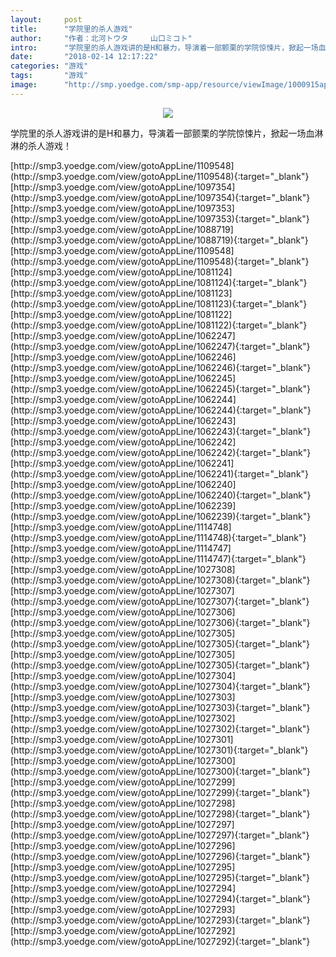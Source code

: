 ```yaml
---
layout:     post
title:      "学院里的杀人游戏"
author:     "作者：北河トウタ     山口ミコト"
intro:      "学院里的杀人游戏讲的是H和暴力，导演着一部颤栗的学院惊悚片，掀起一场血淋淋的杀人游戏！"
date:       "2018-02-14 12:17:22"
categories: "游戏"
tags:       "游戏"
image:      "http://smp.yoedge.com/smp-app/resource/viewImage/1000915appline.png"
---
```

<div style="text-align: center">
<p><img src="http://smp.yoedge.com/smp-app/resource/viewImage/1000915appline.png"/></p>
</div>
<p class="post-meta">
<span>学院里的杀人游戏讲的是H和暴力，导演着一部颤栗的学院惊悚片，掀起一场血淋淋的杀人游戏！</span>
</p>
[http://smp3.yoedge.com/view/gotoAppLine/1109548](http://smp3.yoedge.com/view/gotoAppLine/1109548){:target="_blank"}
[http://smp3.yoedge.com/view/gotoAppLine/1097354](http://smp3.yoedge.com/view/gotoAppLine/1097354){:target="_blank"}
[http://smp3.yoedge.com/view/gotoAppLine/1097353](http://smp3.yoedge.com/view/gotoAppLine/1097353){:target="_blank"}
[http://smp3.yoedge.com/view/gotoAppLine/1088719](http://smp3.yoedge.com/view/gotoAppLine/1088719){:target="_blank"}
[http://smp3.yoedge.com/view/gotoAppLine/1109548](http://smp3.yoedge.com/view/gotoAppLine/1109548){:target="_blank"}
[http://smp3.yoedge.com/view/gotoAppLine/1081124](http://smp3.yoedge.com/view/gotoAppLine/1081124){:target="_blank"}
[http://smp3.yoedge.com/view/gotoAppLine/1081123](http://smp3.yoedge.com/view/gotoAppLine/1081123){:target="_blank"}
[http://smp3.yoedge.com/view/gotoAppLine/1081122](http://smp3.yoedge.com/view/gotoAppLine/1081122){:target="_blank"}
[http://smp3.yoedge.com/view/gotoAppLine/1062247](http://smp3.yoedge.com/view/gotoAppLine/1062247){:target="_blank"}
[http://smp3.yoedge.com/view/gotoAppLine/1062246](http://smp3.yoedge.com/view/gotoAppLine/1062246){:target="_blank"}
[http://smp3.yoedge.com/view/gotoAppLine/1062245](http://smp3.yoedge.com/view/gotoAppLine/1062245){:target="_blank"}
[http://smp3.yoedge.com/view/gotoAppLine/1062244](http://smp3.yoedge.com/view/gotoAppLine/1062244){:target="_blank"}
[http://smp3.yoedge.com/view/gotoAppLine/1062243](http://smp3.yoedge.com/view/gotoAppLine/1062243){:target="_blank"}
[http://smp3.yoedge.com/view/gotoAppLine/1062242](http://smp3.yoedge.com/view/gotoAppLine/1062242){:target="_blank"}
[http://smp3.yoedge.com/view/gotoAppLine/1062241](http://smp3.yoedge.com/view/gotoAppLine/1062241){:target="_blank"}
[http://smp3.yoedge.com/view/gotoAppLine/1062240](http://smp3.yoedge.com/view/gotoAppLine/1062240){:target="_blank"}
[http://smp3.yoedge.com/view/gotoAppLine/1062239](http://smp3.yoedge.com/view/gotoAppLine/1062239){:target="_blank"}
[http://smp3.yoedge.com/view/gotoAppLine/1114748](http://smp3.yoedge.com/view/gotoAppLine/1114748){:target="_blank"}
[http://smp3.yoedge.com/view/gotoAppLine/1114747](http://smp3.yoedge.com/view/gotoAppLine/1114747){:target="_blank"}
[http://smp3.yoedge.com/view/gotoAppLine/1027308](http://smp3.yoedge.com/view/gotoAppLine/1027308){:target="_blank"}
[http://smp3.yoedge.com/view/gotoAppLine/1027307](http://smp3.yoedge.com/view/gotoAppLine/1027307){:target="_blank"}
[http://smp3.yoedge.com/view/gotoAppLine/1027306](http://smp3.yoedge.com/view/gotoAppLine/1027306){:target="_blank"}
[http://smp3.yoedge.com/view/gotoAppLine/1027305](http://smp3.yoedge.com/view/gotoAppLine/1027305){:target="_blank"}
[http://smp3.yoedge.com/view/gotoAppLine/1027305](http://smp3.yoedge.com/view/gotoAppLine/1027305){:target="_blank"}
[http://smp3.yoedge.com/view/gotoAppLine/1027304](http://smp3.yoedge.com/view/gotoAppLine/1027304){:target="_blank"}
[http://smp3.yoedge.com/view/gotoAppLine/1027303](http://smp3.yoedge.com/view/gotoAppLine/1027303){:target="_blank"}
[http://smp3.yoedge.com/view/gotoAppLine/1027302](http://smp3.yoedge.com/view/gotoAppLine/1027302){:target="_blank"}
[http://smp3.yoedge.com/view/gotoAppLine/1027301](http://smp3.yoedge.com/view/gotoAppLine/1027301){:target="_blank"}
[http://smp3.yoedge.com/view/gotoAppLine/1027300](http://smp3.yoedge.com/view/gotoAppLine/1027300){:target="_blank"}
[http://smp3.yoedge.com/view/gotoAppLine/1027299](http://smp3.yoedge.com/view/gotoAppLine/1027299){:target="_blank"}
[http://smp3.yoedge.com/view/gotoAppLine/1027298](http://smp3.yoedge.com/view/gotoAppLine/1027298){:target="_blank"}
[http://smp3.yoedge.com/view/gotoAppLine/1027297](http://smp3.yoedge.com/view/gotoAppLine/1027297){:target="_blank"}
[http://smp3.yoedge.com/view/gotoAppLine/1027296](http://smp3.yoedge.com/view/gotoAppLine/1027296){:target="_blank"}
[http://smp3.yoedge.com/view/gotoAppLine/1027295](http://smp3.yoedge.com/view/gotoAppLine/1027295){:target="_blank"}
[http://smp3.yoedge.com/view/gotoAppLine/1027294](http://smp3.yoedge.com/view/gotoAppLine/1027294){:target="_blank"}
[http://smp3.yoedge.com/view/gotoAppLine/1027293](http://smp3.yoedge.com/view/gotoAppLine/1027293){:target="_blank"}
[http://smp3.yoedge.com/view/gotoAppLine/1027292](http://smp3.yoedge.com/view/gotoAppLine/1027292){:target="_blank"}


